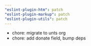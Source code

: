 ```yaml
---
"eslint-plugin-htm": patch
"eslint-plugin-markup": patch
"eslint-plugin-utils": patch
---
```


- chore: migrate to unts org
- chore: add donate field, bump deps
